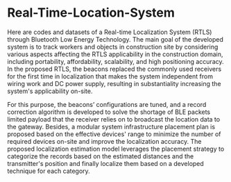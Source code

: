 # Real-Time-Location-System
Here are codes and datasets of a Real-time Localization System (RTLS) through Bluetooth Low Energy Technology.
The main goal of the developed system is to track workers and objects in construction site by considering various aspects affecting the RTLS applicability in the construction domain, including portability, affordability, scalability, and high positioning accuracy. In the proposed RTLS, the beacons replaced the commonly used receivers for the first time in localization that makes the system independent from wiring work and DC power supply, resulting in substantiality increasing the system's applicability on-site.

For this purpose, the beacons’ configurations are tuned, and a record correction algorithm is developed to solve the shortage of BLE packets limited payload that the receiver relies on to broadcast the location data to the gateway. Besides, a modular system infrastructure placement plan is proposed based on the effective devices' range to minimize the number of required devices on-site and improve the localization accuracy. The proposed localization estimation model leverages the placement strategy to categorize the records based on the estimated distances and the transmitter's position and finally localize them based on a developed technique for each category.
